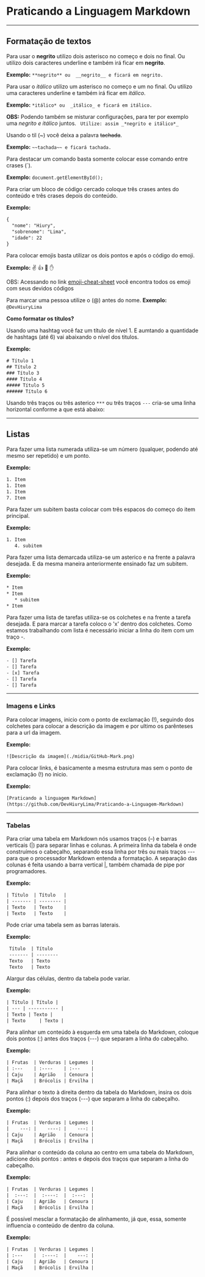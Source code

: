 # Praticando a Linguagem Markdown

___

## Formatação de textos
 
Para usar o **negrito** utilizo dois asterisco no começo e dois no final. Ou utilizo  dois caracteres underline e também irá ficar em __negrito__.

**Exemplo:**
```**negrito** ou  __negrito__ e ficará em negrito.```



Para usar o *itálico* utilizo um asterisco no começo e um no final. Ou utilizo uma caracteres underline e também irá ficar em _itálico_.

**Exemplo:**
```*itálico* ou  _itálico_ e ficará em itálico.```

**OBS:** Podendo também se misturar configurações, para ter por exemplo uma _*negrito e itálico*_ juntos.
``` Utilize: assim _*negrito e itálico*_```



Usando o til (~) você deixa a palavra ~~tachada~~.

**Exemplo:**
```~~tachada~~ e ficará tachada.```



Para destacar um comando basta somente colocar esse comando entre crases (`).

**Exemplo:**
`document.getElementById();`



Para criar um bloco de código cercado coloque três crases antes do conteúdo e três crases depois do conteúdo.

**Exemplo:**
```
{
  "nome": "Hiury",
  "sobrenome": "Lima",
  "idade": 22
}
```



Para colocar emojis basta utilizar os dois pontos e após o código do emoji.

**Exemplo:**
:v:
:+1:
:vulcan_salute:
:hand:

OBS: Acessando no link [emoji-cheat-sheet](https://github.com/ikatyang/emoji-cheat-sheet) você encontra todos os emoji com seus devidos códigos



Para marcar uma pessoa utilize o (@) antes do nome.
**Exemplo:**
```@DevHiuryLima```



**Como formatar os títulos?**

Usando uma hashtag você faz um título de nível 1. E aumtando a quantidade de hashtags (até 6) vai abaixando o nível dos titulos.

**Exemplo:**
```
# Título 1
## Título 2
### Título 3
#### Título 4
##### Título 5
###### Título 6
```

Usando três traços ou três asterico ```***``` ou três traços ```---``` cria-se uma linha horizontal conforme a que está abaixo:
***



## Listas

Para fazer uma lista numerada utiliza-se um número (qualquer, podendo até mesmo ser repetido) e um ponto.

**Exemplo:**
```
1. Item
1. Item
1. Item
7. Item
```



Para fazer um subitem basta colocar com três espacos do começo do item principal.

**Exemplo:**
```
1. Item
   4. subitem
```



Para fazer uma lista demarcada utiliza-se um asterico e na frente a palavra desejada. E da mesma maneira anteriormente ensinado faz um subitem.

**Exemplo:**
```
* Item
* Item
   * subitem
* Item
```



Para fazer uma lista de tarefas utiliza-se os colchetes e na frente a tarefa desejada. E para marcar a tarefa coloco o 'x' dentro dos colchetes. Como estamos trabalhando com lista é necessário iniciar a linha do item com um traço -.

**Exemplo:**
```
- [] Tarefa
- [] Tarefa
- [x] Tarefa
- [] Tarefa
- [] Tarefa
```
---



### Imagens e Links

Para colocar imagens, inicio com o ponto de exclamação (!), seguindo dos colchetes para colocar a descrição da imagem e por ultimo os parênteses para a url da imagem.

**Exemplo:**
```
![Descrição da imagem](./midia/GitHub-Mark.png)
```



Para colocar links, é basicamente a mesma estrutura mas sem o ponto de exclamação (!) no inicio.

**Exemplo:**
```
[Praticando a linguagem Markdown](https://github.com/DevHiuryLima/Praticando-a-Linguagem-Markdown)
```
---



### Tabelas

Para criar uma tabela em Markdown nós usamos traços (–) e barras verticais (|) para separar linhas e colunas.
A primeira linha da tabela é onde construímos o cabeçalho, separando essa linha por três ou mais traços --- para que o processador Markdown entenda a formatação. A separação das colunas é feita usando a barra vertical |, também chamada de pipe por programadores.

**Exemplo:**
```
| Título  | Título   |
| ------- | -------- |
| Texto   | Texto    |
| Texto   | Texto    |
```



Pode criar uma tabela sem as barras laterais.

**Exemplo:**
```
 Título  | Título   
 ------- | -------- 
 Texto   | Texto    
 Texto   | Texto    
 ```



 Alargur das células, dentro da tabela pode variar.
 
 **Exemplo:**
```
| Título | Título |
| --- | ----------- |
| Texto | Texto |
| Texto     | Texto |
```



Para alinhar um conteúdo à esquerda em uma tabela do Markdown, coloque dois pontos (:) antes dos traços (---) que separam a linha do cabeçalho.

**Exemplo:**
```
| Frutas  | Verduras | Legumes |
| :---    | :----    | :---    |
| Caju    | Agrião   | Cenoura |
| Maçã    | Brócolis | Ervilha |
```


Para alinhar o texto à direita dentro da tabela do Markdown, insira os dois pontos (:) depois dos traços (---) que separam a linha do cabeçalho.

**Exemplo:**
```
| Frutas  | Verduras | Legumes |
|    ---: |    ----: |    ---: |
| Caju    | Agrião   | Cenoura |
| Maçã    | Brócolis | Ervilha |
```



Para alinhar o conteúdo da coluna ao centro em uma tabela do Markdown, adicione dois pontos : antes e depois dos traços que separam a linha do cabeçalho.

**Exemplo:**
```
| Frutas  | Verduras | Legumes |
|  :---:  |  :----:  |  :---:  |
| Caju    | Agrião   | Cenoura |
| Maçã    | Brócolis | Ervilha |
```



É possível mesclar a formatação de alinhamento, já que, essa, somente influencia o conteúdo de dentro da coluna.

**Exemplo:**
```
| Frutas  | Verduras | Legumes |
| :---    |  :----:  |    ---: |
| Caju    | Agrião   | Cenoura |
| Maçã    | Brócolis | Ervilha |
```


